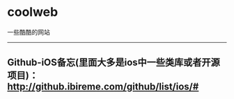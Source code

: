 # coolweb
一些酷酷的网站

---------------------
Github-iOS备忘(里面大多是ios中一些类库或者开源项目)：
http://github.ibireme.com/github/list/ios/#
---------------------
